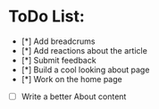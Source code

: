 # ToDo List:
- [*] Add breadcrums
- [*] Add reactions about the article
- [*] Submit feedback
- [*] Build a cool looking about page
- [*] Work on the home page
- [ ] Write a better About content